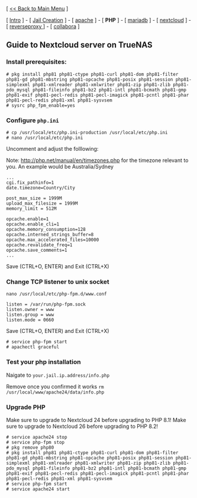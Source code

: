 [ [<< Back to Main Menu](https://github.com/seth586/guides/blob/master/README.md) ]

[ [Intro](README.md) ] - [ [Jail Creation](1_jail.md) ] - [ [apache](4_apache.md) ] - [ **PHP** ] - [ [mariadb](2_mariadb.md) ] - [ [nextcloud](5_nextcloud.md) ] - [ [reverseproxy ](6_reverseproxy.md)] - [ [collabora](7_collabora.md) ]

## Guide to Nextcloud server on TrueNAS

### Install prerequisites:
```
# pkg install php81 php81-ctype php81-curl php81-dom php81-filter php81-gd php81-mbstring php81-opcache php81-posix php81-session php81-simplexml php81-xmlreader php81-xmlwriter php81-zip php81-zlib php81-pdo_mysql php81-fileinfo php81-bz2 php81-intl php81-bcmath php81-gmp php81-exif php81-pecl-redis php81-pecl-imagick php81-pcntl php81-phar php81-pecl-redis php81-xml php81-sysvsem
# sysrc php_fpm_enable=yes

```

### Configure `php.ini`
```
# cp /usr/local/etc/php.ini-production /usr/local/etc/php.ini
# nano /usr/local/etc/php.ini
```

Uncomment and adjust the folllowing:

Note: http://php.net/manual/en/timezones.php for the timezone relevant to you. An example would be Australia/Sydney
```
...
cgi.fix_pathinfo=1
date.timezone=Country/City

post_max_size = 1999M
upload_max_filesize = 1999M
memory_limit = 512M

opcache.enable=1
opcache.enable_cli=1
opcache.memory_consumption=128
opcache.interned_strings_buffer=8
opcache.max_accelerated_files=10000
opcache.revalidate_freq=1
opcache.save_comments=1
...
```
Save (CTRL+O, ENTER) and Exit (CTRL+X)

### Change TCP listener to unix socket
`nano /usr/local/etc/php-fpm.d/www.conf`
```
listen = /var/run/php-fpm.sock
listen.owner = www
listen.group = www
listen.mode = 0660
```
Save (CTRL+O, ENTER) and Exit (CTRL+X)
```
# service php-fpm start
# apachectl graceful
```

### Test your php installation
Naigate to `your.jail.ip.address/info.php`

Remove once you confirmed it works `rm /usr/local/www/apache24/data/info.php`

### Upgrade PHP
Make sure to upgrade to Nextcloud 24 before upgrading to PHP 8.1!
Make sure to upgrade to Nextcloud 26 before upgrading to PHP 8.2!
```
# service apache24 stop
# service php-fpm stop
# pkg remove php80
# pkg install php81 php81-ctype php81-curl php81-dom php81-filter php81-gd php81-mbstring php81-opcache php81-posix php81-session php81-simplexml php81-xmlreader php81-xmlwriter php81-zip php81-zlib php81-pdo_mysql php81-fileinfo php81-bz2 php81-intl php81-bcmath php81-gmp php81-exif php81-pecl-redis php81-pecl-imagick php81-pcntl php81-phar php81-pecl-redis php81-xml php81-sysvsem
# service php-fpm start
# service apache24 start
```


